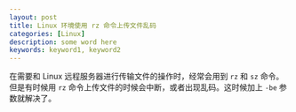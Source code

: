 ```yaml
---
layout: post
title: Linux 环境使用 rz 命令上传文件乱码 
categories: [Linux]
description: some word here
keywords: keyword1, keyword2
---
```


在需要和 Linux 远程服务器进行传输文件的操作时，经常会用到 `rz` 和 `sz` 命令。
但是有时候用 `rz` 命令上传文件的时候会中断，或者出现乱码。这时候加上 `-be` 参数就解决了。



